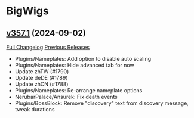 # BigWigs

## [v357.1](https://github.com/BigWigsMods/BigWigs/tree/v357.1) (2024-09-02)
[Full Changelog](https://github.com/BigWigsMods/BigWigs/compare/v357...v357.1) [Previous Releases](https://github.com/BigWigsMods/BigWigs/releases)

- Plugins/Nameplates: Add option to disable auto scaling  
- Plugins/Nameplates: Hide advanced tab for now  
- Update zhTW (#1790)  
- Update deDE (#1789)  
- Update zhCN (#1788)  
- Plugins/Nameplates: Re-arrange nameplate options  
- NerubarPalace/Ansurek: Fix death events  
- Plugins/BossBlock: Remove "discovery" text from discovery message, tweak durations  
